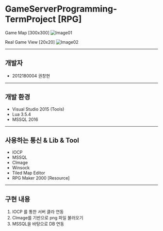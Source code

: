 # GameServerProgramming-TermProject [RPG]

Game Map [300x300]
![Image01](https://github.com/WindowsHyun/GameServerProgramming-TermProject/blob/master/Game%20Client/Win32Project/Image/Map/FullMap.png?raw=true)

Real Game View [20x20]
![Image02](https://github.com/WindowsHyun/GameServerProgramming-TermProject/blob/master/Document/Client_Image.png?raw=true)

----------
개발자
----------
+ 2012180004 권창현

---------
개발 환경
---------
+ Visual Studio 2015 (Tools)
+ Lua 3.5.4
+ MSSQL 2016

---------
사용하는 통신 & Lib & Tool
---------
 + IOCP
 + MSSQL
 + CImage
 + Winsock
 + Tiled Map Editor
 + RPG Maker 2000 [Resource]


---------
구현 내용
---------
 1. IOCP 를 통한 서버 클라 연동
 2. CImage를 기반으로 png 파일 불러오기
 3. MSSQL을 바탕으로 DB 연동
